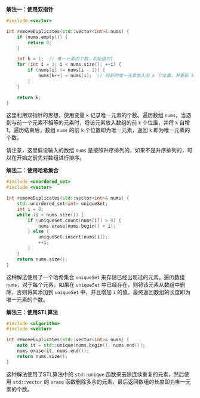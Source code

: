 <!--
 * @Author: yowayimono
 * @Date: 2023-06-02 23:09:19
 * @LastEditors: yowayimono
 * @LastEditTime: 2023-06-02 23:15:57
 * @Description: nothing
-->

**解法一：使用双指针**
```cpp
#include <vector>

int removeDuplicates(std::vector<int>& nums) {
    if (nums.empty()) {
        return 0;
    }

    int k = 1;  // 唯一元素的个数，初始值为1
    for (int i = 1; i < nums.size(); ++i) {
        if (nums[i] != nums[i - 1]) {
            nums[k++] = nums[i];  // 将新的唯一元素放入前 k 个位置，并更新 k
        }
    }

    return k;
}
```

这里利用双指针的思想，使用变量 `k` 记录唯一元素的个数。遍历数组 `nums`，当遇到与前一个元素不相等的元素时，将该元素放入数组的前 `k` 个位置，并将 `k` 自增1。遍历结束后，数组 `nums` 的前 `k` 个位置即为唯一元素，返回 `k` 即为唯一元素的个数。

请注意，这里假设输入的数组 `nums` 是按照升序排列的，如果不是升序排列的，可以在开始之前先对数组进行排序。


**解法二：使用哈希集合**
```cpp
#include <unordered_set>
#include <vector>

int removeDuplicates(std::vector<int>& nums) {
    std::unordered_set<int> uniqueSet;
    int i = 0;
    while (i < nums.size()) {
        if (uniqueSet.count(nums[i]) > 0) {
            nums.erase(nums.begin() + i);
        } else {
            uniqueSet.insert(nums[i]);
            ++i;
        }
    }
    return nums.size();
}
```
这种解法使用了一个哈希集合 `uniqueSet` 来存储已经出现过的元素。遍历数组 `nums`，对于每个元素，如果在 `uniqueSet` 中已经存在，则将该元素从数组中删除，否则将其添加到 `uniqueSet` 中，并且增加 `i` 的值。最终返回数组的长度即为唯一元素的个数。

**解法三：使用STL算法**
```cpp
#include <algorithm>
#include <vector>

int removeDuplicates(std::vector<int>& nums) {
    auto it = std::unique(nums.begin(), nums.end());
    nums.erase(it, nums.end());
    return nums.size();
}
```
这种解法使用了STL算法中的 `std::unique` 函数来去除连续重复的元素，然后使用 `std::vector` 的 `erase` 函数删除多余的元素，最后返回数组的长度即为唯一元素的个数。